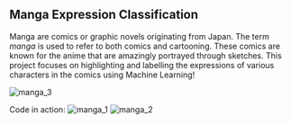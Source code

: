 ## Manga Expression Classification

Manga are comics or graphic novels originating from Japan. The term _manga_ is used to refer to both comics and cartooning. These comics are known for the anime that are amazingly portrayed through sketches. This project focuses on highlighting and labelling the expressions of various characters in the comics using Machine Learning!

![manga_3](https://user-images.githubusercontent.com/68627617/125154677-c4dbdb00-e178-11eb-8d61-989b97108659.png)

Code in action:
![manga_1](https://user-images.githubusercontent.com/68627617/125154688-d45b2400-e178-11eb-938e-829e06f89a10.png)
![manga_2](https://user-images.githubusercontent.com/68627617/125154691-d6bd7e00-e178-11eb-86c2-be6496b07ed2.png)

